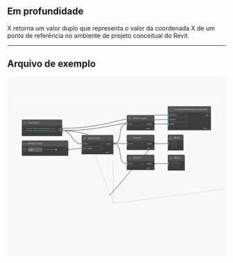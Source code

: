 ## Em profundidade
X retorna um valor duplo que representa o valor da coordenada X de um ponto de referência no ambiente de projeto conceitual do Revit.
___
## Arquivo de exemplo

![X](./Autodesk.DesignScript.Geometry.Vector.X_img.jpg)

